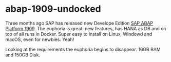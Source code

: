 # abap-1909-undocked

Three months ago SAP has released new Develope Edition [SAP ABAP Platform 1909](https://blogs.sap.com/2021/02/15/sap-abap-platform-1909-developer-edition-available-soon/comment-page-1/). The euphoria is great: new features, has HANA as DB and on top of all runs in Docker. Super easy to install on Linux, Windowd and macOS, even for newbies. Yeah!

Looking at the requirements the euphoria begins to disappear. 16GB RAM and 150GB Disk.
